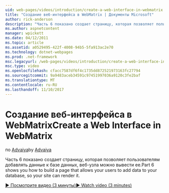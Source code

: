 ```yaml
---
uid: web-pages/videos/introduction/create-a-web-interface-in-webmatrix
title: "Создание веб-интерфейса в WebMatrix | Документы Microsoft"
author: rick-anderson
description: "Часть 6 показано создает страницу, которая позволяет пользователям добавлять данные к базе данных, веб-узла можно вывести ее."
ms.author: aspnetcontent
manager: wpickett
ms.date: 04/12/2011
ms.topic: article
ms.assetid: a0529495-422f-4008-94b5-5fa913ac2e70
ms.technology: dotnet-webpages
ms.prod: .net-framework
msc.legacyurl: /web-pages/videos/introduction/create-a-web-interface-in-webmatrix
msc.type: video
ms.openlocfilehash: cfacc7587df6f4c1735dd872521973163fc27794
ms.sourcegitcommit: 9a9483aceb34591c97451997036a9120c3fe2baf
ms.translationtype: MT
ms.contentlocale: ru-RU
ms.lasthandoff: 11/10/2017
---
```

<a name="create-a-web-interface-in-webmatrix"></a><span data-ttu-id="0bee7-103">Создание веб-интерфейса в WebMatrix</span><span class="sxs-lookup"><span data-stu-id="0bee7-103">Create a Web Interface in WebMatrix</span></span>
====================
<span data-ttu-id="0bee7-104">по [Advaiya](https://twitter.com/Advaiyasolns)</span><span class="sxs-lookup"><span data-stu-id="0bee7-104">by [Advaiya](https://twitter.com/Advaiyasolns)</span></span>

<span data-ttu-id="0bee7-105">Часть 6 показано создает страницу, которая позволяет пользователям добавлять данные к базе данных, веб-узла можно вывести ее.</span><span class="sxs-lookup"><span data-stu-id="0bee7-105">Part 6 shows you how to build a page that allows your users to add data to your database, so your site can render it.</span></span>

[<span data-ttu-id="0bee7-106">&#9654; Посмотрите видео (3 минуты)</span><span class="sxs-lookup"><span data-stu-id="0bee7-106">&#9654; Watch video (3 minutes)</span></span>](https://channel9.msdn.com/Blogs/ASP-NET-Site-Videos/create-a-web-interface-in-webmatrix)
